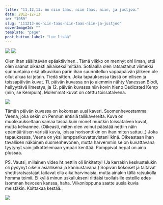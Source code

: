 ```yaml
---
title: "11,12,13: no niin taas, niin taas, niin, ja justjoo."
date: 2012-12-13
id: "1059"
slug: "111213-no-niin-taas-niin-taas-niin-ja-justjoo"
coverImageId: ""
template: "page"
post_button_label: "Lue lisää"
---
```


[![](/images/k11.jpg)](http://1.bp.blogspot.com/-bPgSh2JGjDY/UMoi1g4fqMI/AAAAAAAADZw/hBSr0UNqQ7k/s1600/k11.jpg) [![](/images/k12.jpg)](http://1.bp.blogspot.com/-Agqwieelb6Q/UMokHRZd0sI/AAAAAAAADZ4/UiJImFKaneI/s1600/k12.jpg)

Olen ihan säälittävän epäaktiivinen.. Tämä viikko on mennyt ohi ilman, että olen saanut oikeasti aikaiseksi mitään. Sotilaalla olen ratsastanut viimeksi sunnuntaina eikä alkuviikon parin ihan suunnitellun vapaapäivän jälkeen ole ollut aikaa tai jotain. Tiedä sitten. Joka tapauksessa tässä on eilisen ja toissapäivän kuvat. 11. päivän kuvassa on jo aiemmin nähty Vanessan Blodi, hellyyttävä ilmestys, ja 12. päivän kuvassa niin kovin hieno Dedicated Kemp (niin, se Kempula). Molemmat kuvat on otettu toissatalvena.

[![](/images/k13.jpg)](http://4.bp.blogspot.com/-lfHobj9ZGIM/UMokJRrkZTI/AAAAAAAADaA/y3FxI2_mlbI/s1600/k13.jpg)

Tämän päivän kuvassa on kokonaan uusi kaveri. Suomenhevostamma Veena, joka sekin on Pennun entisiä tallikavereita. Kuva on muokkaukseltaan samaa tasoa kuin monet muutkin toissatalven kuvat, mutta kelvannee. (Oikeasti, miten olen voinut päästää nettiin näin epämääräisen värisiä kuvia, joissa horisonttikin on ihan miten sattuu..) Joka tapauksessa, Veena on yksi lempparikuvattavistani ikinä. Oikeastaan ihan tavallisen näköinen suomenhevonen, mutta harvemmin se on kuvattavana tyytynyt vain jolkottelemaan ympäri kenttää. Pomppivat hepat on aina plussaa.

PS. Vautsi, millainen video ht.nettiin oli linkitetty! (Ja kerrakin keskustelukin oli pysynyt oikein asiallisena ja kannustavana.) Sopivan kokoiset ja taitavat shettisratsastajat taitavat olla aika harvinaisia, mutta ainakin tällä ratsukolla homma toimii. Ei kyllä minun uskallukseni riittäisi tuollaisille esteille edes isomman hevosen kanssa, haha. Viikonloppuna saatte uusia kuvia meistäkin. Koittakaa kestää..

[![](/images/ak.jpg)](http://4.bp.blogspot.com/-m7H6n0JuiIo/UMokL9mvS6I/AAAAAAAADaI/5U_lhuOZjd0/s1600/ak.jpg)
